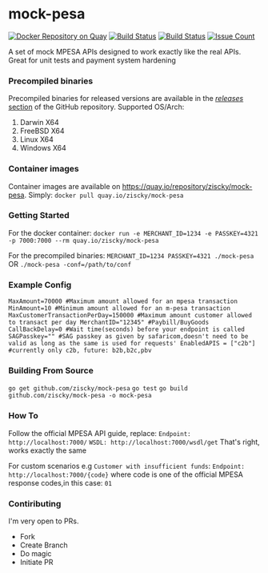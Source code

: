 # mock-pesa
[![Docker Repository on Quay](https://quay.io/repository/ziscky/mock-pesa/status)](https://quay.io/repository/ziscky/mock-pesa)
[![Build Status](https://goreportcard.com/badge/github.com/ziscky/zist)](https://goreportcard.com/report/github.com/ziscky/mock-pesa)
[![Build Status](https://travis-ci.org/ziscky/zist.svg?branch=master)](https://travis-ci.org/ziscky/mock-pesa)
[![Issue Count](https://codeclimate.com/github/ziscky/mock-pesa/badges/issue_count.svg)](https://codeclimate.com/github/ziscky/mock-pesa)


A set of mock MPESA APIs designed to work exactly like the real APIs. Great for unit tests and payment system hardening

### Precompiled binaries

Precompiled binaries for released versions are available in the
[*releases* section](https://github.com/ziscky/mock-pesa/releases)
of the GitHub repository. Supported OS/Arch:

 1. Darwin X64
 2. FreeBSD X64
 3. Linux X64
 4. Windows X64

 

### Container images

Container images are available on https://quay.io/repository/ziscky/mock-pesa.
Simply: `docker pull quay.io/ziscky/mock-pesa`

### Getting Started
For the docker container:
`docker run -e MERCHANT_ID=1234 -e PASSKEY=4321 -p 7000:7000 --rm quay.io/ziscky/mock-pesa `

For the precompiled binaries:
`MERCHANT_ID=1234 PASSKEY=4321 ./mock-pesa`
OR
`./mock-pesa -conf=/path/to/conf`

### Example Config
`
MaxAmount=70000 #Maximum amount allowed for an mpesa transaction
MinAmount=10 #Minimum amount allowed for an m-pesa transaction
MaxCustomerTransactionPerDay=150000 #Maximum amount customer allowed to transact per day
MerchantID="12345" #Paybill/BuyGoods
CallBackDelay=0 #Wait time(seconds) before your endpoint is called
SAGPasskey="" #SAG passkey as given by safaricom,doesn't need to be valid as long as the same is used for requests'
EnabledAPIS = ["c2b"] #currently only c2b, future: b2b,b2c,pbv
`

### Building From Source
`go get github.com/ziscky/mock-pesa`
`go test`
`go build github.com/ziscky/mock-pesa -o mock-pesa`

### How To
Follow the official MPESA API guide, replace:
`Endpoint: http://localhost:7000/`
`WSDL: http://localhost:7000/wsdl/get`
That's right, works exactly the same

For custom scenarios e.g `Customer with insufficient funds`:
`Endpoint: http://localhost:7000/{code}`
where code is one of the official MPESA response codes,in this case: `01`

### Contiributing
I'm very open to PRs.

 - Fork
 - Create Branch
 - Do magic
 - Initiate PR
